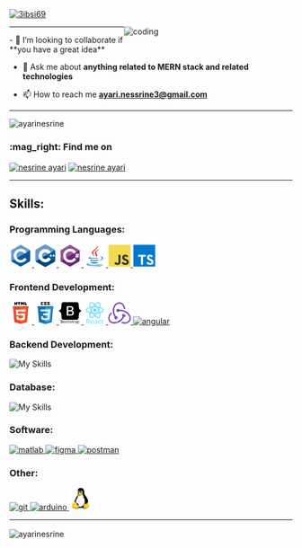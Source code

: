 <a href="https://github.com/3ibsi69">
    <img src="https://readme-typing-svg.herokuapp.com/?font=Caveat&size=36&color=157DEC&center=true&vCenter=true&lines=Hi+👋%2C+I%27m+Nesrine+Ayari;I%27m+a+Full+stack+developer+💻;from+Tunisia" alt="3ibsi69" /></a>
<p/>

<img align="right" alt="coding" width="300" src="https://media0.giphy.com/media/2IudUHdI075HL02Pkk/giphy.gif?cid=6c09b952kwf4fdvc4l5hyxzk2ce83rkxibskxzmpac22ub5l&ep=v1_gifs_search&rid=giphy.gif&ct=g">
<hr widht="100%">
- 👯 I’m looking to collaborate if **you have a great idea**

- 💬 Ask me about **anything related to MERN stack and related technologies**

- 📫 How to reach me **ayari.nessrine3@gmail.com**
<hr widht="100%">
<p align="left"> <img src="https://komarev.com/ghpvc/?username=ayarinesrine&label=Profile%20views&color=000000&style=plastic" alt="ayarinesrine" /> </p>

<h3 align="left">:mag_right: Find me on</h3>
<p align="left">
<a href="https://linkedin.com/in/nesrine ayari" target="blank"><img align="center" src="https://raw.githubusercontent.com/rahuldkjain/github-profile-readme-generator/master/src/images/icons/Social/linked-in-alt.svg" alt="nesrine ayari" height="30" width="40" /></a>
<a href="https://fb.com/nesrine ayari" target="blank"><img align="center" src="https://raw.githubusercontent.com/rahuldkjain/github-profile-readme-generator/master/src/images/icons/Social/facebook.svg" alt="nesrine ayari" height="30" width="40" /></a>
</p>
<hr widht="100%">
<h2 align="left">Skills:</h2>
<h3 align="left">Programming Languages:</h3>
<p align="left">
<a href="https://www.cprogramming.com/" target="_blank" rel="noreferrer"> <img src="https://raw.githubusercontent.com/devicons/devicon/master/icons/c/c-original.svg" alt="c" width="40" height="40"/> 
 <a href="https://www.w3schools.com/cpp/" target="_blank" rel="noreferrer"> <img src="https://raw.githubusercontent.com/devicons/devicon/master/icons/cplusplus/cplusplus-original.svg" alt="cplusplus" width="40" height="40"/> </a> <a href="https://www.w3schools.com/cs/" target="_blank" rel="noreferrer"> <img src="https://raw.githubusercontent.com/devicons/devicon/master/icons/csharp/csharp-original.svg" alt="csharp" width="40" height="40"/> </a> </a> <a href="https://www.java.com" target="_blank" rel="noreferrer"> <img src="https://raw.githubusercontent.com/devicons/devicon/master/icons/java/java-original.svg" alt="java" width="40" height="40"/> </a>
  <a href="https://developer.mozilla.org/en-US/docs/Web/JavaScript" target="_blank" rel="noreferrer"> <img src="https://raw.githubusercontent.com/devicons/devicon/master/icons/javascript/javascript-original.svg" alt="javascript" width="40" height="40"/> </a>
  <a href="https://www.typescriptlang.org/" target="_blank" rel="noreferrer"> <img src="https://raw.githubusercontent.com/devicons/devicon/master/icons/typescript/typescript-original.svg" alt="typescript" width="40" height="40"/> </a>
</p>
<h3 align="left">Frontend Development:</h3>
<p align="left"> <a href="https://www.w3.org/html/" target="_blank" rel="noreferrer"> <img src="https://raw.githubusercontent.com/devicons/devicon/master/icons/html5/html5-original-wordmark.svg" alt="html5" width="40" height="40"/> </a> <a href="https://www.w3schools.com/css/" target="_blank" rel="noreferrer"> <img src="https://raw.githubusercontent.com/devicons/devicon/master/icons/css3/css3-original-wordmark.svg" alt="css3" width="40" height="40"/> </a>  <a href="https://getbootstrap.com" target="_blank" rel="noreferrer"> <img src="https://raw.githubusercontent.com/devicons/devicon/master/icons/bootstrap/bootstrap-plain-wordmark.svg" alt="bootstrap" width="40" height="40"/> </a>  <a href="https://reactjs.org/" target="_blank" rel="noreferrer"> <img src="https://raw.githubusercontent.com/devicons/devicon/master/icons/react/react-original-wordmark.svg" alt="react" width="40" height="40"/> </a>  <a href="https://redux.js.org" target="_blank" rel="noreferrer"> <img src="https://raw.githubusercontent.com/devicons/devicon/master/icons/redux/redux-original.svg" alt="redux" width="40" height="40"/> </a>  <a href="https://angular.io" target="_blank" rel="noreferrer"> <img src="https://angular.io/assets/images/logos/angular/angular.svg" alt="angular" width="40" height="40"/> </a>  </p>
  <h3 align="left">Backend Development:</h3>
    <img src="https://skills.thijs.gg/icons?i=express,nodejs" alt="My Skills">

<h3 align="left">Database:</h3>
    <img src="https://skills.thijs.gg/icons?i=mongodb,mysql" alt="My Skills">
  

<h3 align="left">Software:</h3>
<p align="left"><a href="https://www.mathworks.com/" target="_blank" rel="noreferrer"> <img src="https://upload.wikimedia.org/wikipedia/commons/2/21/Matlab_Logo.png" alt="matlab" width="40" height="40"/> </a>  <a href="https://www.figma.com/" target="_blank" rel="noreferrer"> <img src="https://www.vectorlogo.zone/logos/figma/figma-icon.svg" alt="figma" width="40" height="40"/> </a> <a href="https://postman.com" target="_blank" rel="noreferrer"> <img src="https://www.vectorlogo.zone/logos/getpostman/getpostman-icon.svg" alt="postman" width="40" height="40"/> </a>  </p>
<h3 align="left">Other:</h3>
<p align="left"> <a href="https://git-scm.com/" target="_blank" rel="noreferrer"> <img src="https://www.vectorlogo.zone/logos/git-scm/git-scm-icon.svg" alt="git" width="40" height="40"/> </a>  <a href="https://www.arduino.cc/" target="_blank" rel="noreferrer"> <img src="https://cdn.worldvectorlogo.com/logos/arduino-1.svg" alt="arduino" width="40" height="40"/> </a>  <a href="https://www.linux.org/" target="_blank" rel="noreferrer"> <img src="https://raw.githubusercontent.com/devicons/devicon/master/icons/linux/linux-original.svg" alt="linux" width="40" height="40"/> </a></p>
<hr widht="100%">
<p><img align="center" src="https://github-readme-streak-stats.herokuapp.com/?user=ayarinesrine&theme=dark" alt="ayarinesrine" /></p>

